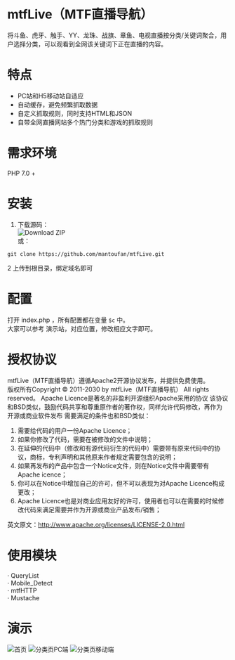 # mtfLive（MTF直播导航）
将斗鱼、虎牙、触手、YY、龙珠、战旗、章鱼、电视直播按分类/关键词聚合，用户选择分类，可以观看到全网该关键词下正在直播的内容。
# 特点
- PC站和H5移动站自适应
- 自动缓存，避免频繁抓取数据
- 自定义抓取规则，同时支持HTML和JSON
- 自带全网直播网站多个热门分类和游戏的抓取规则
# 需求环境
PHP 7.0 +
# 安装
1. 下载源码：  
![Download ZIP](https://files.catbox.moe/xqy6zf.jpg)  
或：
```
git clone https://github.com/mantoufan/mtfLive.git
```
2 上传到根目录，绑定域名即可
# 配置
打开 index.php ，所有配置都在变量 `$c` 中。  
大家可以参考 演示站，对应位置，修改相应文字即可。
# 授权协议
mtfLive（MTF直播导航）遵循Apache2开源协议发布，并提供免费使用。  
版权所有Copyright © 2011-2030 by mtfLive（MTF直播导航）
All rights reserved。
Apache Licence是著名的非盈利开源组织Apache采用的协议
该协议和BSD类似，鼓励代码共享和尊重原作者的著作权，同样允许代码修改，再作为开源或商业软件发布
需要满足的条件也和BSD类似：
1. 需要给代码的用户一份Apache Licence；
2. 如果你修改了代码，需要在被修改的文件中说明；
3. 在延伸的代码中（修改和有源代码衍生的代码中）需要带有原来代码中的协议，商标，专利声明和其他原来作者规定需要包含的说明；
4. 如果再发布的产品中包含一个Notice文件，则在Notice文件中需要带有Apache icence；
5. 你可以在Notice中增加自己的许可，但不可以表现为对Apache Licence构成更改；
6. Apache Licence也是对商业应用友好的许可，使用者也可以在需要的时候修改代码来满足需要并作为开源或商业产品发布/销售；  

英文原文：http://www.apache.org/licenses/LICENSE-2.0.html
# 使用模块
· QueryList  
· Mobile_Detect  
· mtfHTTP  
· Mustache  
# 演示
![首页](https://files.catbox.moe/wyfjx0.jpg)
![分类页PC端](https://files.catbox.moe/27yl7c.jpg)
![分类页移动端](https://files.catbox.moe/l8jm22.jpg)
